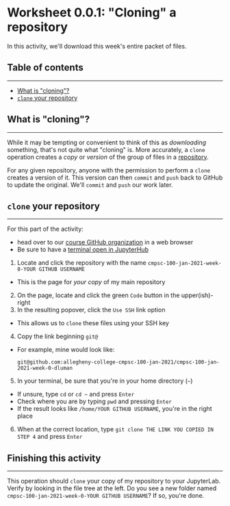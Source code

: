 # Worksheet 0.0.1: "Cloning" a repository
 
In this activity, we'll download this week's entire packet of files. 

## Table of contents
---

* [What is "cloning"?](#What-is-"cloning"?)
* [`clone` your repository](#Clone-your-repository)

## What is "cloning"?
 
---

While it may be tempting or convenient to think of this as _downloading_ something, that's not quite what "cloning" is. More accurately, a `clone` operation creates a _copy_ or _version_ of the group of files in a [repository](../README.md#"Repositories").

For any given repository, anyone with the permission to perform a `clone` creates a version of it. This version can then `commit` and `push` back to GitHub to update the original. We'll `commit` and `push` our work later.

## `clone` your repository

---

For this part of the activity:

* head over to our [course GitHub organization](https://github.com/allegheny-college-cmpsc-100-fall-2020) in a web browser
* Be sure to have a [terminal open in JupyterHub](../README.md/#Using-our-terminal)

1. Locate and click the repository with the name `cmpsc-100-jan-2021-week-0-YOUR GITHUB USERNAME`
  * This is the page for _your copy_ of my main repository
2. On the page, locate and click the green `Code` button in the upper(ish)-right
3. In the resulting popover, click the `Use SSH` link option
  * This allows us to `clone` these files using your SSH key
4. Copy the link beginning `git@`
  * For example, mine would look like:
    ```
    git@github.com:allegheny-college-cmpsc-100-jan-2021/cmpsc-100-jan-2021-week-0-dluman
    ```
5. In your terminal, be sure that you're in your home directory (`~`)
  * If unsure, type `cd` or `cd ~` and press `Enter`
  * Check where you are by typing `pwd` and pressing `Enter`
  * If the result looks like `/home/YOUR GITHUB USERNAME`, you're in the right place
6. When at the correct location, type `git clone THE LINK YOU COPIED IN STEP 4` and press `Enter`

## Finishing this activity

---

This operation should `clone` your copy of my repository to your JupyterLab. Verify by looking in the file tree at the left. Do you see a new folder named `cmpsc-100-jan-2021-week-0-YOUR GITHUB USERNAME`? If so, you're done.
